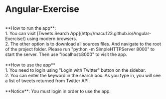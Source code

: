 # Angular-Exercise
<br>
**How to run the app**:<br>
1. You can visit [Tweets Search App](http://macu123.github.io/Angular-Exercise/) using modern browsers.<br>
2. The other option is to download all sources files. And navigate to the root of the project folder. Please run "python -m SimpleHTTPServer 8000" to start the server. Then use "localhost:8000" to visit the app.
<br>
<br>
**How to use the app**<br>
1. You need to login using "Login with Twitter" button on the sidebar.<br>
2. You can enter the keyword in the search box. As you type in, you will see a list of tweets returned from Twitter API.
<br>
<br>
**Notice**: You must login in order to use the app.
